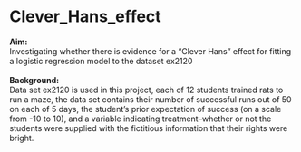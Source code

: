 # Clever_Hans_effect
<b>Aim:</b> <br>Investigating whether there is evidence for a “Clever Hans” effect for fitting a logistic regression model to the dataset ex2120
<br><br>
<b>Background:</b> <br> Data set ex2120 is used in this project, each of 12 students trained rats to run a maze, the data set contains their number of successful runs out of 50 on each of 5 days, the student’s prior expectation of success (on a scale from -10 to 10), and a variable indicating treatment–whether or not the students were supplied with the fictitious information that their rights were bright.

